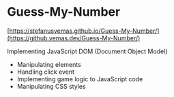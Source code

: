 # Guess-My-Number
[https://stefanusvemas.github.io/Guess-My-Number/](https://github.vemas.dev/Guess-My-Number/)

Implementing JavaScript DOM (Document Object Model)
- Manipulating elements
- Handling click event
- Implementing game logic to JavaScript code
- Manipulating CSS styles 
